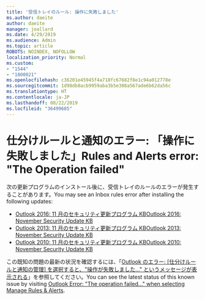 ```yaml
---
title: '受信トレイのルール: 操作に失敗しました'
ms.author: daeite
author: daeite
manager: joallard
ms.date: 4/29/2019
ms.audience: Admin
ms.topic: article
ROBOTS: NOINDEX, NOFOLLOW
localization_priority: Normal
ms.custom:
- "1544"
- "1800021"
ms.openlocfilehash: c36201e45945f4a718fc67682f8e1c94a012778e
ms.sourcegitcommit: 1d98db8acb9959aba3b5e308a567ade6b62da56c
ms.translationtype: HT
ms.contentlocale: ja-JP
ms.lasthandoff: 08/22/2019
ms.locfileid: "36499685"
---
```

# <a name="rules-and-alerts-error-the-operation-failed"></a><span data-ttu-id="6a241-102">仕分けルールと通知のエラー: 「操作に失敗しました」</span><span class="sxs-lookup"><span data-stu-id="6a241-102">Rules and Alerts error: "The Operation failed"</span></span>

<span data-ttu-id="6a241-103">次の更新プログラムのインストール後に、受信トレイのルールのエラーが発生することがあります。</span><span class="sxs-lookup"><span data-stu-id="6a241-103">You may see an Inbox rules error after installing the following updates:</span></span>

- [<span data-ttu-id="6a241-104">Outlook 2016: 11 月のセキュリティ更新プログラム KB</span><span class="sxs-lookup"><span data-stu-id="6a241-104">Outlook 2016: November Security Update KB</span></span>](https://support.microsoft.com/help/4461506)
- [<span data-ttu-id="6a241-105">Outlook 2013: 11 月のセキュリティ更新プログラム KB</span><span class="sxs-lookup"><span data-stu-id="6a241-105">Outlook 2013: November Security Update KB</span></span>](https://support.microsoft.com/help/4461486)
- [<span data-ttu-id="6a241-106">Outlook 2010: 11 月のセキュリティ更新プログラム KB</span><span class="sxs-lookup"><span data-stu-id="6a241-106">Outlook 2010: November Security Update KB</span></span>](https://support.microsoft.com/help/4461585)

<span data-ttu-id="6a241-107">この既知の問題の最新の状況を確認するには、「[Outlook のエラー: [仕分けルールと通知の管理] を選択すると、"操作が失敗しました..." というメッセージが表示される](https://support.office.com/article/Outlook-Error-The-operation-failed-when-selecting-Manage-Rules-Alerts-64b6ff77-98c2-4564-9cbf-25bd8e17fb8b%20)」を参照してください。</span><span class="sxs-lookup"><span data-stu-id="6a241-107">You can see the latest status of this known issue by visiting [Outlook Error: "The operation failed..." when selecting Manage Rules & Alerts](https://support.office.com/article/Outlook-Error-The-operation-failed-when-selecting-Manage-Rules-Alerts-64b6ff77-98c2-4564-9cbf-25bd8e17fb8b%20).</span></span>